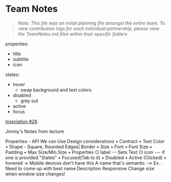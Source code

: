 # Team Notes

>*Note: This file was an iniital planning file amongst the entire team. To view contribution logs for each individual partnership, please view the TeamNotes.md files within their specific folders*

properties: 
* title 
* subtitle
* icon

states: 
* hover
	* swap background and text colors 
* disabled
	* grey out
* active
* focus 


[Inspriation #26](https://blog.hubspot.com/marketing/call-to-action-examples)

Jimmy's Notes from lecture

Properties - API  We can Use
Design considerations
	• Contract
	• Text Color
	• Shape - Square, Rounded Edges| Border
	• Size
	• Font 
	• Font Size
	• Padding
	• Max Size/Min Size
	• Properties
		○ label ---Sets Text
		○ icon --- if one is provided
"States"
	• Focused(Tab to it)
	• Disabled
	• Active (Clicked)
	• hovered -> Mobile devices don't have this
A name that's semantic --> Ex. <SimpleButton>.  Need to come up with best name
Description
Responsive
Change size when window size changes!

